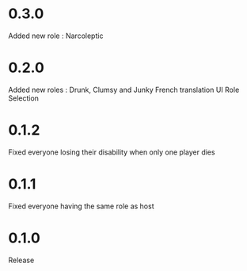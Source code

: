 # 0.3.0

Added new role : Narcoleptic

# 0.2.0

Added new roles : Drunk, Clumsy and Junky
French translation
UI Role Selection

# 0.1.2

Fixed everyone losing their disability when only one player dies

# 0.1.1

Fixed everyone having the same role as host

# 0.1.0

Release